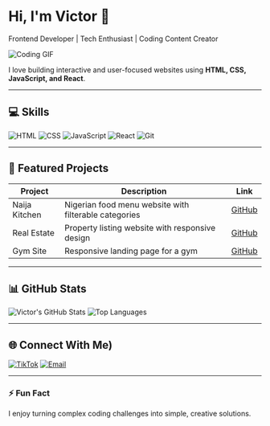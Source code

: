 # Hi, I'm Victor 👋
Frontend Developer | Tech Enthusiast | Coding Content Creator

![Coding GIF](https://media.giphy.com/media/26AHONQ79FdWZhAI0/giphy.gif)

I love building interactive and user-focused websites using **HTML, CSS, JavaScript, and React**. 

---

## 💻 Skills
![HTML](https://img.shields.io/badge/HTML-E34F26?style=for-the-badge&logo=html5&logoColor=white)
![CSS](https://img.shields.io/badge/CSS-1572B6?style=for-the-badge&logo=css3&logoColor=white)
![JavaScript](https://img.shields.io/badge/JavaScript-F7DF1E?style=for-the-badge&logo=javascript&logoColor=black)
![React](https://img.shields.io/badge/React-20232A?style=for-the-badge&logo=react&logoColor=61DAFB)
![Git](https://img.shields.io/badge/Git-F05032?style=for-the-badge&logo=git&logoColor=white)

---

## 📂 Featured Projects
| Project | Description | Link |
|---------|-------------|------|
| Naija Kitchen | Nigerian food menu website with filterable categories | [GitHub](https://github.com/vkconcept/naija-kitchen) |
| Real Estate | Property listing website with responsive design | [GitHub](https://github.com/vkconcept/real-estate) |
| Gym Site | Responsive landing page for a gym | [GitHub](https://github.com/Vkconcept/gym-site) |


---

## 📊 GitHub Stats
![Victor's GitHub Stats](https://github-readme-stats.vercel.app/api?username=Vkconcept&show_icons=true&theme=radical)
![Top Languages](https://github-readme-stats.vercel.app/api/top-langs/?username=Vkconcept&layout=compact&theme=radical)

---

## 🌐 Connect With Me)
[![TikTok](https://img.shields.io/badge/TikTok-000000?style=for-the-badge&logo=tiktok&logoColor=white)](https://www.tiktok.com/@kingvk.devv)
[![Email](https://img.shields.io/badge/Email-D14836?style=for-the-badge&logo=gmail&logoColor=white)](mailto:williamsvikky76@gmail.com)

---

### ⚡ Fun Fact
I enjoy turning complex coding challenges into simple, creative solutions.  

